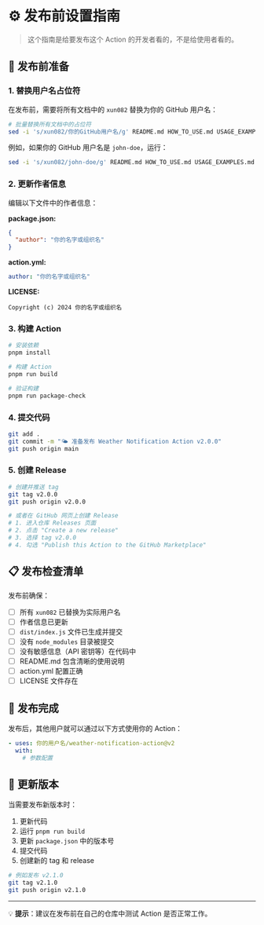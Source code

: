# ⚙️ 发布前设置指南

> 这个指南是给要发布这个 Action 的开发者看的，不是给使用者看的。

## 📝 发布前准备

### 1. 替换用户名占位符

在发布前，需要将所有文档中的 `xun082` 替换为你的 GitHub 用户名：

```bash
# 批量替换所有文档中的占位符
sed -i 's/xun082/你的GitHub用户名/g' README.md HOW_TO_USE.md USAGE_EXAMPLES.md PUBLISH.md package.json .github/workflows/release.yml
```

例如，如果你的 GitHub 用户名是 `john-doe`，运行：

```bash
sed -i 's/xun082/john-doe/g' README.md HOW_TO_USE.md USAGE_EXAMPLES.md PUBLISH.md package.json .github/workflows/release.yml
```

### 2. 更新作者信息

编辑以下文件中的作者信息：

**package.json:**

```json
{
  "author": "你的名字或组织名"
}
```

**action.yml:**

```yaml
author: "你的名字或组织名"
```

**LICENSE:**

```
Copyright (c) 2024 你的名字或组织名
```

### 3. 构建 Action

```bash
# 安装依赖
pnpm install

# 构建 Action
pnpm run build

# 验证构建
pnpm run package-check
```

### 4. 提交代码

```bash
git add .
git commit -m "🌤️ 准备发布 Weather Notification Action v2.0.0"
git push origin main
```

### 5. 创建 Release

```bash
# 创建并推送 tag
git tag v2.0.0
git push origin v2.0.0

# 或者在 GitHub 网页上创建 Release
# 1. 进入仓库 Releases 页面
# 2. 点击 "Create a new release"
# 3. 选择 tag v2.0.0
# 4. 勾选 "Publish this Action to the GitHub Marketplace"
```

## 📋 发布检查清单

发布前确保：

- [ ] 所有 `xun082` 已替换为实际用户名
- [ ] 作者信息已更新
- [ ] `dist/index.js` 文件已生成并提交
- [ ] 没有 `node_modules` 目录被提交
- [ ] 没有敏感信息（API 密钥等）在代码中
- [ ] README.md 包含清晰的使用说明
- [ ] action.yml 配置正确
- [ ] LICENSE 文件存在

## 🎉 发布完成

发布后，其他用户就可以通过以下方式使用你的 Action：

```yaml
- uses: 你的用户名/weather-notification-action@v2
  with:
    # 参数配置
```

## 🔄 更新版本

当需要发布新版本时：

1. 更新代码
2. 运行 `pnpm run build`
3. 更新 `package.json` 中的版本号
4. 提交代码
5. 创建新的 tag 和 release

```bash
# 例如发布 v2.1.0
git tag v2.1.0
git push origin v2.1.0
```

---

💡 **提示**：建议在发布前在自己的仓库中测试 Action 是否正常工作。

